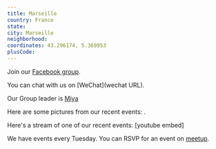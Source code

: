 ```yaml
---
title: Marseille
country: France
state: 
city: Marseille
neighborhood: 
coordinates: 43.296174, 5.369953
plusCode:
---
```

Join our [Facebook group](https://www.facebook.com/groups/free.code.camp.marseille).

You can chat with us on [WeChat](wechat URL).

Our Group leader is [Miya](freecodecamp.org/miya)

Here are some pictures from our recent events:
![]().

Here's a stream of one of our recent events:
[youtube embed]

We have events every Tuesday. You can RSVP for an event on [meetup](meetupurl).
